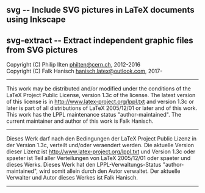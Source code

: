 
 svg         -- Include SVG pictures in LaTeX documents using Inkscape
----------------------------------------------------------------------------
 svg-extract -- Extract independent graphic files from SVG pictures
----------------------------------------------------------------------------

 Copyright (C) Philip Ilten <philten@cern.ch>,  2012-2016  
 Copyright (C) Falk Hanisch <hanisch.latex@outlook.com>, 2017-

----------------------------------------------------------------------------

 This work may be distributed and/or modified under the conditions of the
 LaTeX Project Public License, version 1.3c of the license. The latest
 version of this license is in http://www.latex-project.org/lppl.txt and 
 version 1.3c or later is part of all distributions of LaTeX 2005/12/01
 or later and of this work. This work has the LPPL maintenance status 
 "author-maintained". The current maintainer and author of this work
 is Falk Hanisch.

----------------------------------------------------------------------------

 Dieses Werk darf nach den Bedingungen der LaTeX Project Public Lizenz
 in der Version 1.3c, verteilt und/oder veraendert werden. Die aktuelle 
 Version dieser Lizenz ist http://www.latex-project.org/lppl.txt und 
 Version 1.3c oder spaeter ist Teil aller Verteilungen von LaTeX 2005/12/01 
 oder spaeter und dieses Werks. Dieses Werk hat den LPPL-Verwaltungs-Status 
 "author-maintained", wird somit allein durch den Autor verwaltet. Der 
 aktuelle Verwalter und Autor dieses Werkes ist Falk Hanisch.

----------------------------------------------------------------------------
